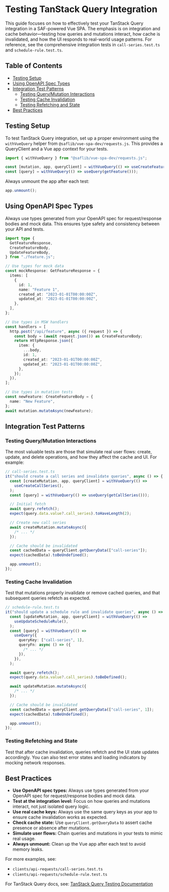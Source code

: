 # Testing TanStack Query Integration

This guide focuses on how to effectively test your TanStack Query integration in a SAF-powered Vue SPA. The emphasis is on integration and cache behavior—testing how queries and mutations interact, how cache is invalidated, and how the UI responds to real-world usage patterns. For reference, see the comprehensive integration tests in `call-series.test.ts` and `schedule-rule.test.ts`.

## Table of Contents

- [Testing Setup](#testing-setup)
- [Using OpenAPI Spec Types](#using-openapi-spec-types)
- [Integration Test Patterns](#integration-test-patterns)
  - [Testing Query/Mutation Interactions](#testing-querymutation-interactions)
  - [Testing Cache Invalidation](#testing-cache-invalidation)
  - [Testing Refetching and State](#testing-refetching-and-state)
- [Best Practices](#best-practices)

## Testing Setup

To test TanStack Query integration, set up a proper environment using the `withVueQuery` helper from `@saflib/vue-spa-dev/requests.js`. This provides a QueryClient and a Vue app context for your tests.

```typescript
import { withVueQuery } from "@saflib/vue-spa-dev/requests.js";

const [mutation, app, queryClient] = withVueQuery(() => useCreateFeature());
const [query] = withVueQuery(() => useQuery(getFeature()));
```

Always unmount the app after each test:

```typescript
app.unmount();
```

## Using OpenAPI Spec Types

Always use types generated from your OpenAPI spec for request/response bodies and mock data. This ensures type safety and consistency between your API and tests.

```typescript
import type {
  GetFeatureResponse,
  CreateFeatureBody,
  UpdateFeatureBody,
} from "./feature.js";

// Use types for mock data
const mockResponse: GetFeatureResponse = {
  items: [
    {
      id: 1,
      name: "Feature 1",
      created_at: "2023-01-01T00:00:00Z",
      updated_at: "2023-01-01T00:00:00Z",
    },
  ],
};

// Use types in MSW handlers
const handlers = [
  http.post("/api/feature", async ({ request }) => {
    const body = (await request.json()) as CreateFeatureBody;
    return HttpResponse.json({
      item: {
        ...body,
        id: 1,
        created_at: "2023-01-01T00:00:00Z",
        updated_at: "2023-01-01T00:00:00Z",
      },
    });
  }),
];

// Use types in mutation tests
const newFeature: CreateFeatureBody = {
  name: "New Feature",
};
await mutation.mutateAsync(newFeature);
```

## Integration Test Patterns

### Testing Query/Mutation Interactions

The most valuable tests are those that simulate real user flows: create, update, and delete operations, and how they affect the cache and UI. For example:

```typescript
// call-series.test.ts
it("should create a call series and invalidate queries", async () => {
  const [createMutation, app, queryClient] = withVueQuery(() =>
    useCreateCallSeries(),
  );
  const [query] = withVueQuery(() => useQuery(getCallSeries()));

  // Initial fetch
  await query.refetch();
  expect(query.data.value?.call_series).toHaveLength(2);

  // Create new call series
  await createMutation.mutateAsync({
    /* ... */
  });

  // Cache should be invalidated
  const cachedData = queryClient.getQueryData(["call-series"]);
  expect(cachedData).toBeUndefined();

  app.unmount();
});
```

### Testing Cache Invalidation

Test that mutations properly invalidate or remove cached queries, and that subsequent queries refetch as expected.

```typescript
// schedule-rule.test.ts
it("should update a schedule rule and invalidate queries", async () => {
  const [updateMutation, app, queryClient] = withVueQuery(() =>
    useUpdateScheduleRule(),
  );
  const [query] = withVueQuery(() =>
    useQuery({
      queryKey: ["call-series", 1],
      queryFn: async () => ({
        /* ... */
      }),
    }),
  );

  await query.refetch();
  expect(query.data.value?.call_series).toBeDefined();

  await updateMutation.mutateAsync({
    /* ... */
  });

  // Cache should be invalidated
  const cachedData = queryClient.getQueryData(["call-series", 1]);
  expect(cachedData).toBeUndefined();

  app.unmount();
});
```

### Testing Refetching and State

Test that after cache invalidation, queries refetch and the UI state updates accordingly. You can also test error states and loading indicators by mocking network responses.

## Best Practices

- **Use OpenAPI spec types:** Always use types generated from your OpenAPI spec for request/response bodies and mock data.
- **Test at the integration level:** Focus on how queries and mutations interact, not just isolated query logic.
- **Use real cache keys:** Always use the same query keys as your app to ensure cache invalidation works as expected.
- **Check cache state:** Use `queryClient.getQueryData` to assert cache presence or absence after mutations.
- **Simulate user flows:** Chain queries and mutations in your tests to mimic real usage.
- **Always unmount:** Clean up the Vue app after each test to avoid memory leaks.

For more examples, see:

- `clients/api-requests/call-series.test.ts`
- `clients/api-requests/schedule-rule.test.ts`

For TanStack Query docs, see: [TanStack Query Testing Documentation](https://tanstack.com/query/latest/docs/vue/guides/testing)
